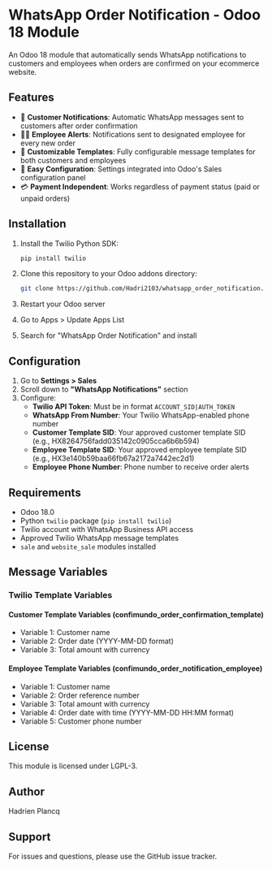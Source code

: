 # WhatsApp Order Notification - Odoo 18 Module

An Odoo 18 module that automatically sends WhatsApp notifications to customers and employees when orders are confirmed on your ecommerce website.

## Features

- 📱 **Customer Notifications**: Automatic WhatsApp messages sent to customers after order confirmation
- 👨‍💼 **Employee Alerts**: Notifications sent to designated employee for every new order
- 🎨 **Customizable Templates**: Fully configurable message templates for both customers and employees
- 🔧 **Easy Configuration**: Settings integrated into Odoo's Sales configuration panel
- 💳 **Payment Independent**: Works regardless of payment status (paid or unpaid orders)

## Installation

1. Install the Twilio Python SDK:
   ```bash
   pip install twilio
   ```

2. Clone this repository to your Odoo addons directory:
   ```bash
   git clone https://github.com/Hadri2103/whatsapp_order_notification.git
   ```

3. Restart your Odoo server

4. Go to Apps > Update Apps List

5. Search for "WhatsApp Order Notification" and install

## Configuration

1. Go to **Settings > Sales**
2. Scroll down to **"WhatsApp Notifications"** section
3. Configure:
   - **Twilio API Token**: Must be in format `ACCOUNT_SID|AUTH_TOKEN`
   - **WhatsApp From Number**: Your Twilio WhatsApp-enabled phone number
   - **Customer Template SID**: Your approved customer template SID (e.g., HX8264756fadd035142c0905cca6b6b594)
   - **Employee Template SID**: Your approved employee template SID (e.g., HX3e140b59baa66fb67a2172a7442ec2d1)
   - **Employee Phone Number**: Phone number to receive order alerts

## Requirements

- Odoo 18.0
- Python `twilio` package (`pip install twilio`)
- Twilio account with WhatsApp Business API access
- Approved Twilio WhatsApp message templates
- `sale` and `website_sale` modules installed

## Message Variables

### Twilio Template Variables

#### Customer Template Variables (confimundo_order_confirmation_template)
- Variable 1: Customer name
- Variable 2: Order date (YYYY-MM-DD format)
- Variable 3: Total amount with currency

#### Employee Template Variables (confimundo_order_notification_employee)
- Variable 1: Customer name
- Variable 2: Order reference number
- Variable 3: Total amount with currency
- Variable 4: Order date with time (YYYY-MM-DD HH:MM format)
- Variable 5: Customer phone number



## License

This module is licensed under LGPL-3.

## Author

Hadrien Plancq

## Support

For issues and questions, please use the GitHub issue tracker.